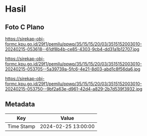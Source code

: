 # Hasil

## Foto C Plano

https://sirekap-obj-formc.kpu.go.id/29f1/pemilu/ppwp/35/15/15/20/03/3515152003010-20240215-053618--61df8b4b-ce85-4303-9cb4-dd31a1b12707.jpg

https://sirekap-obj-formc.kpu.go.id/29f1/pemilu/ppwp/35/15/15/20/03/3515152003010-20240215-053705--5a39739a-5fc6-4e21-8d03-abd1c8f56da6.jpg

https://sirekap-obj-formc.kpu.go.id/29f1/pemilu/ppwp/35/15/15/20/03/3515152003010-20240215-053750--9bf2a63e-d961-42d4-a829-2b7d539f3932.jpg


## Metadata

| Key        | Value               |
| ---------- | ------------------- |
| Time Stamp | 2024-02-25 13:00:00 |



